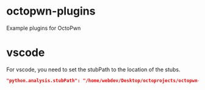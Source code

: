 # octopwn-plugins
Example plugins for OctoPwn


# vscode
For vscode, you need to set the stubPath to the location of the stubs.

```json
"python.analysis.stubPath": "/home/webdev/Desktop/octoprojects/octopwn-vscode/dist/stubs/",
```


